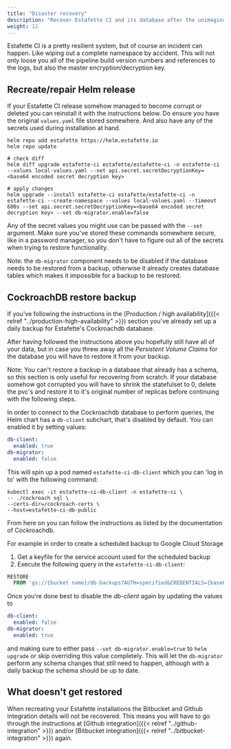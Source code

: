 ```yaml
---
title: "Disaster recovery"
description: "Recover Estafette CI and its database after the unimaginable happened"
weight: 12
---
```


Estafette CI is a pretty resilient system, but of course an incident can happen. Like wiping out a complete namespace by accident. This will not only loose you all of the pipeline build version numbers and references to the logs, but also the master encryption/decryption key.

## Recreate/repair Helm release

If your Estafette CI release somehow managed to become corrupt or deleted you can reinstall it with the instructions below. Do ensure you have the original `values.yaml` file stored somewhere. And also have any of the secrets used during installation at hand.

```
helm repo add estafette https://helm.estafette.io
helm repo update

# check diff
helm diff upgrade estafette-ci estafette/estafette-ci -n estafette-ci --values local-values.yaml --set api.secret.secretDecryptionKey=<base64 encoded secret decryption key>

# apply changes
helm upgrade --install estafette-ci estafette/estafette-ci -n estafette-ci --create-namespace --values local-values.yaml --timeout 600s --set api.secret.secretDecryptionKey=<base64 encoded secret decryption key> --set db-migrator.enable=false
```

Any of the secret values you might use can be passed with the `--set` argument. Make sure you've stored these commands somewhere secure, like in a password manager, so you don't have to figure out all of the secrets when trying to restore functionality.

Note: the `db-migrator` component needs to be disabled if the database needs to be restored from a backup, otherwise it already creates database tables which makes it impossible for a backup to be restored.

## CockroachDB restore backup

If you've following the instructions in the [Production / high availability]({{< relref "../production-high-availability" >}}) section you've already set up a daily backup for Estafette's Cockroachdb database.

After having followed the instructions above you hopefully still have all of your data, but in case you threw away all the _Persistent Volume Claims_ for the database you will have to restore it from your backup.

Note: You can't restore a backup in a database that already has a schema, so this section is only useful for recovering from scratch. If your database somehow got corrupted you will have to shrink the statefulset to 0, delete the pvc's and restore it to it's original number of replicas before continuing with the following steps.

In order to connect to the Cockroachdb database to perform queries, the Helm chart has a `db-client` subchart, that's disabled by default. You can enabled it by setting values:

```yaml
db-client:
  enabled: true
db-migrator:
  enabled: false
```

This will spin up a pod named `estafette-ci-db-client` which you can 'log in to' with the following command:

```
kubectl exec -it estafette-ci-db-client -n estafette-ci \
-- ./cockroach sql \
--certs-dir=/cockroach-certs \
--host=estafette-ci-db-public
```

From here on you can follow the instructions as listed by the documentation of Cockroachdb.

For example in order to create a scheduled backup to Google Cloud Storage

1. Get a keyfile for the service account used for the scheduled backup
2. Execute the following query in the `estafette-ci-db-client`:

```sql
RESTORE
  FROM 'gs://{bucket name}/db-backups?AUTH=specified&CREDENTIALS={base64 encoded key}';
```

Once you're done best to disable the _db-client_ again by updating the values to

```yaml
db-client:
  enabled: false
db-migrator:
  enabled: true
```

and making sure to either pass `--set db-migrator.enable=true` to `helm upgrade` or skip overriding this value completely. This will let the `db-migrator` perform any schema changes that still need to happen, although with a daily backup the schema should be up to date.

## What doesn't get restored

When recreating your Estafette installations the Bitbucket and Github integration details will not be recovered. This means you will have to go through the instructions at [Github integration]({{< relref "../github-integration" >}}) and/or [Bitbucket integration]({{< relref "../bitbucket-integration" >}}) again.